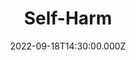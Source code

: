 ---
video:
  type: vimeo
  id: 751083045
speaker:
  permalink: codey-friesen
  name: Codey Friesen
title: Self-Harm
image: https://i.imgur.com/COS7lFF.png
date: 2022-09-18T14:30:00.000Z
---